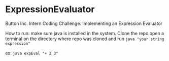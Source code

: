 # ExpressionEvaluator
Button Inc. Intern Coding Challenge. Implementing an Expression Evaluator



How to run:
make sure java is installed in the system.
Clone the repo
open a terminal on the directory where repo was cloned and run ```java "your string expression"```

ex: ```java expEval "+ 2 3"```

